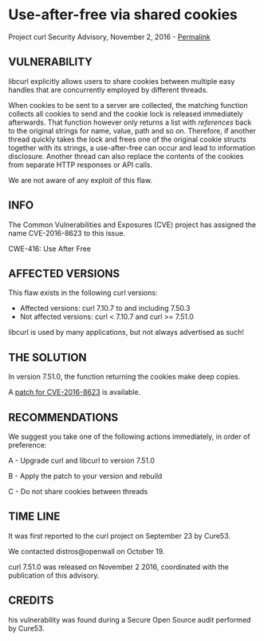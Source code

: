 Use-after-free via shared cookies
=================================

Project curl Security Advisory, November 2, 2016 -
[Permalink](https://www.curl.se/docs/CVE-2016-8623.html)

VULNERABILITY
-------------

libcurl explicitly allows users to share cookies between multiple easy handles
that are concurrently employed by different threads.

When cookies to be sent to a server are collected, the matching function
collects all cookies to send and the cookie lock is released immediately
afterwards. That function however only returns a list with *references* back
to the original strings for name, value, path and so on. Therefore, if another
thread quickly takes the lock and frees one of the original cookie structs
together with its strings, a use-after-free can occur and lead to information
disclosure. Another thread can also replace the contents of the cookies from
separate HTTP responses or API calls.

We are not aware of any exploit of this flaw.

INFO
----

The Common Vulnerabilities and Exposures (CVE) project has assigned the name
CVE-2016-8623 to this issue.

CWE-416: Use After Free

AFFECTED VERSIONS
-----------------

This flaw exists in the following curl versions:

- Affected versions: curl 7.10.7 to and including 7.50.3
- Not affected versions: curl < 7.10.7 and curl >= 7.51.0

libcurl is used by many applications, but not always advertised as such!

THE SOLUTION
------------

In version 7.51.0, the function returning the cookies make deep copies.

A [patch for CVE-2016-8623](https://www.curl.se/CVE-2016-8623.patch) is
available.

RECOMMENDATIONS
---------------

We suggest you take one of the following actions immediately, in order of
preference:

 A - Upgrade curl and libcurl to version 7.51.0

 B - Apply the patch to your version and rebuild

 C - Do not share cookies between threads

TIME LINE
---------

It was first reported to the curl project on September 23 by Cure53.

We contacted distros@openwall on October 19.

curl 7.51.0 was released on November 2 2016, coordinated with the publication
of this advisory.

CREDITS
-------

his vulnerability was found during a Secure Open Source audit performed by
Cure53.
